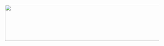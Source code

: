 
<a href="https://github.com/devxb/gitanimals">
  <img
    src="https://render.gitanimals.org/lines/C17AN?pet-id=627375559103038598"
    width="600"
    height="120"
  />
</a>
  

